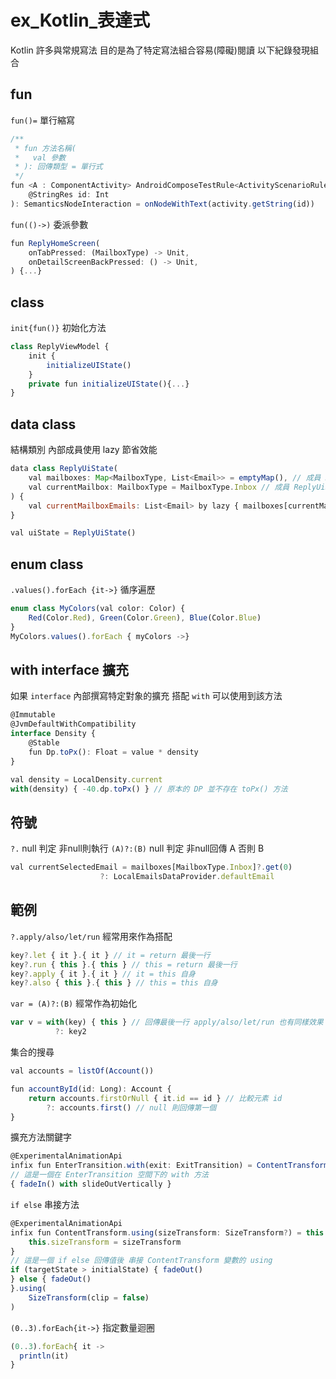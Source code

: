 # ex_Kotlin_表達式

Kotlin 許多與常規寫法 目的是為了特定寫法組合容易(障礙)閱讀
以下紀錄發現組合

## fun

`fun()=` 單行縮寫
```js
/**
 * fun 方法名稱(
 *   val 參數
 * ): 回傳類型 = 單行式
 */
fun <A : ComponentActivity> AndroidComposeTestRule<ActivityScenarioRule<A>, A>.onNodeWithStringId(
    @StringRes id: Int
): SemanticsNodeInteraction = onNodeWithText(activity.getString(id))
```

`fun(()->)` 委派參數
```js
fun ReplyHomeScreen(
    onTabPressed: (MailboxType) -> Unit,
    onDetailScreenBackPressed: () -> Unit,
) {...} 
```

## class

`init{fun()}` 初始化方法
```js
class ReplyViewModel {
    init {
        initializeUIState()
    }
    private fun initializeUIState(){...}
}
```

## data class

結構類別 內部成員使用 lazy 節省效能
```js
data class ReplyUiState(
    val mailboxes: Map<MailboxType, List<Email>> = emptyMap(), // 成員 ReplyUiState.mailboxes
    val currentMailbox: MailboxType = MailboxType.Inbox // 成員 ReplyUiState.currentMailbox
) {
    val currentMailboxEmails: List<Email> by lazy { mailboxes[currentMailbox]!! } //延遲成員 ReplyUiState.currentMailboxEmails
}

val uiState = ReplyUiState()
```

## enum class

`.values().forEach {it->}` 循序遍歷
```js
enum class MyColors(val color: Color) {
    Red(Color.Red), Green(Color.Green), Blue(Color.Blue)
}
MyColors.values().forEach { myColors ->}
```

## with interface 擴充

如果 `interface` 內部撰寫特定對象的擴充 搭配 `with` 可以使用到該方法

```js
@Immutable
@JvmDefaultWithCompatibility
interface Density {
    @Stable
    fun Dp.toPx(): Float = value * density
}

val density = LocalDensity.current
with(density) { -40.dp.toPx() } // 原本的 DP 並不存在 toPx() 方法
```


## 符號

`?.` null 判定 非null則執行
`(A)?:(B)` null 判定 非null回傳 A 否則 B
```js
val currentSelectedEmail = mailboxes[MailboxType.Inbox]?.get(0)
                    ?: LocalEmailsDataProvider.defaultEmail
```

## 範例

`?.apply/also/let/run` 經常用來作為搭配
```js
key?.let { it }.{ it } // it = return 最後一行
key?.run { this }.{ this } // this = return 最後一行
key?.apply { it }.{ it } // it = this 自身
key?.also { this }.{ this } // this = this 自身
```

`var = (A)?:(B)` 經常作為初始化
```js
var v = with(key) { this } // 回傳最後一行 apply/also/let/run 也有同樣效果
          ?: key2
```

集合的搜尋
```js
val accounts = listOf(Account())

fun accountById(id: Long): Account {
    return accounts.firstOrNull { it.id == id } // 比較元素 id
        ?: accounts.first() // null 則回傳第一個
}
```

擴充方法關鍵字
```js
@ExperimentalAnimationApi
infix fun EnterTransition.with(exit: ExitTransition) = ContentTransform(this, exit)
// 這是一個在 EnterTransition 空間下的 with 方法
{ fadeIn() with slideOutVertically }
```

`if else` 串接方法
```js
@ExperimentalAnimationApi
infix fun ContentTransform.using(sizeTransform: SizeTransform?) = this.apply {
    this.sizeTransform = sizeTransform
}
// 這是一個 if else 回傳值後 串接 ContentTransform 變數的 using
if (targetState > initialState) { fadeOut()
} else { fadeOut()
}.using(
    SizeTransform(clip = false)
)
```

`(0..3).forEach{it->}` 指定數量迴圈
```js
(0..3).forEach{ it -> 
  println(it)
}
```